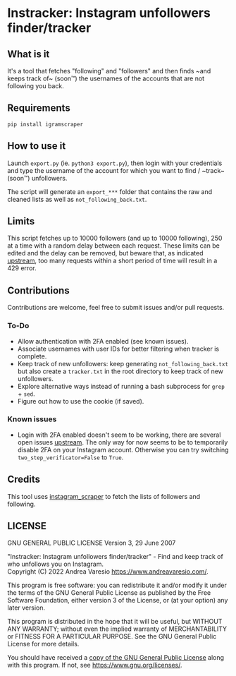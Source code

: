 # Instracker: Instagram unfollowers finder/tracker

## What is it
It's a tool that fetches "following" and "followers" and then finds ~and keeps track of~ (soon&trade;) the usernames of the accounts that are not following you back.

## Requirements
`pip install igramscraper`

## How to use it
Launch `export.py` (ie. `python3 export.py`), then login with your credentials and type the username of the account for which you want to find / ~track~ (soon&trade;) unfollowers.

The script will generate an `export_***` folder that contains the raw and cleaned lists as well as `not_following_back.txt`.

## Limits
This script fetches up to 10000 followers (and up to 10000 following), 250 at a time with a random delay between each request. These limits can be edited and the delay can be removed, but beware that, as indicated [upstream](https://github.com/realsirjoe/instagram-scraper), too many requests within a short period of time will result in a 429 error.

## Contributions
Contributions are welcome, feel free to submit issues and/or pull requests.

### To-Do
- Allow authentication with 2FA enabled (see known issues).
- Associate usernames with user IDs for better filtering when tracker is complete.
- Keep track of new unfollowers: keep generating `not_following_back.txt` but also create a `tracker.txt` in the root directory to keep track of new unfollowers.
- Explore alternative ways instead of running a bash subprocess for `grep` + `sed`.
- Figure out how to use the cookie (if saved).

### Known issues
- Login with 2FA enabled doesn't seem to be working, there are several open issues [upstream](https://github.com/realsirjoe/instagram-scraper/issues?q=is%3Aissue+InstagramAuthException). The only way for now seems to be to temporarily disable 2FA on your Instagram account. Otherwise you can try switching `two_step_verificator=False` to `True`.

## Credits
This tool uses [instagram_scraper](https://github.com/realsirjoe/instagram-scraper) to fetch the lists of followers and following.

## LICENSE

GNU GENERAL PUBLIC LICENSE
Version 3, 29 June 2007

"Instracker: Instagram unfollowers finder/tracker" - Find and keep track of who unfollows you on Instagram.<br />
Copyright (C) 2022 Andrea Varesio <https://www.andreavaresio.com/>.

This program is free software: you can redistribute it and/or modify
it under the terms of the GNU General Public License as published by
the Free Software Foundation, either version 3 of the License, or
(at your option) any later version.

This program is distributed in the hope that it will be useful,
but WITHOUT ANY WARRANTY; without even the implied warranty of
MERCHANTABILITY or FITNESS FOR A PARTICULAR PURPOSE.  See the
GNU General Public License for more details.

You should have received a [copy of the GNU General Public License](https://github.com/andrea-varesio/instracker/blob/main/LICENSE)
along with this program.  If not, see <https://www.gnu.org/licenses/>.
